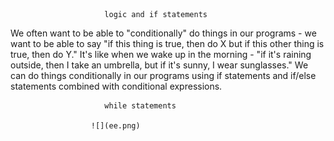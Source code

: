  

                         logic and if statements
We often want to be able to "conditionally" do things in our programs - we want to be able to say "if this thing is true, then do X but if this other thing is true, then do Y." It's like when we wake up in the morning - "if it's raining outside, then I take an umbrella, but if it's sunny, I wear sunglasses." We can do things conditionally in our programs using if statements and if/else statements combined with conditional expressions.
                         
                         while statements
                      
                      ![](ee.png)
                      
                      
